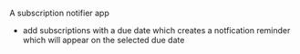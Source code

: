 A subscription notifier app
- add subscriptions with a due date which creates a notfication reminder which will appear on the selected due date
